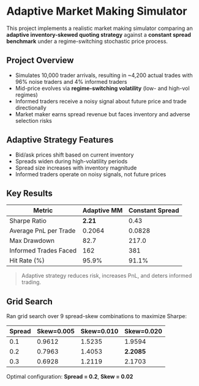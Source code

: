 # Adaptive Market Making Simulator

This project implements a realistic market making simulator comparing an **adaptive inventory-skewed quoting strategy** against a **constant spread benchmark** under a regime-switching stochastic price process.

## Project Overview

- Simulates 10,000 trader arrivals, resulting in ~4,200 actual trades with 96% noise traders and 4% informed traders
- Mid-price evolves via **regime-switching volatility** (low- and high-vol regimes)
- Informed traders receive a noisy signal about future price and trade directionally
- Market maker earns spread revenue but faces inventory and adverse selection risks

## Adaptive Strategy Features

- Bid/ask prices shift based on current inventory
- Spreads widen during high-volatility periods
- Spread size increases with inventory magnitude
- Informed traders operate on noisy signals, not future prices

## Key Results

| Metric                      | Adaptive MM | Constant Spread |
|----------------------------|-------------|-----------------|
| Sharpe Ratio               | **2.21**    | 0.43            |
| Average PnL per Trade      | 0.2064      | 0.0828          |
| Max Drawdown               | 82.7        | 217.0           |
| Informed Trades Faced      | 162         | 381             |
| Hit Rate (%)               | 95.9%       | 91.1%           |

> Adaptive strategy reduces risk, increases PnL, and deters informed trading.

## Grid Search

Ran grid search over 9 spread-skew combinations to maximize Sharpe:

| Spread | Skew=0.005 | Skew=0.010 | Skew=0.020 |
|--------|------------|------------|------------|
| 0.1    | 0.9612     | 1.5235     | 1.9594     |
| 0.2    | 0.7963     | 1.4053     | **2.2085** |
| 0.3    | 0.6928     | 1.2119     | 2.1703     |

Optimal configuration: **Spread = 0.2**, **Skew = 0.02**
